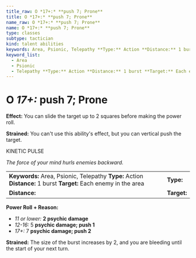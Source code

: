 ```yaml
---
title_raw: O *17+:* **push 7; Prone**
title: O *17+:* **push 7; Prone**
name_raw: O *17+:* **push 7; Prone**
name: O *17+:* **push 7; Prone**
type: classes
subtype: tactician
kind: talent abilities
keywords: Area, Psionic, Telepathy **Type:** Action **Distance:** 1 burst **Target:** Each enemy in the area
keyword_list:
  - Area
  - Psionic
  - Telepathy **Type:** Action **Distance:** 1 burst **Target:** Each enemy in the area
---
```


# O *17+:* **push 7; Prone**

**Effect:** You can slide the target up to 2 squares before making the power roll.

**Strained:** You can't use this ability's effect, but you can vertical push the target.

KINETIC PULSE

*The force of your mind hurls enemies backward.*

|                                                                                                                  |             |
| :--------------------------------------------------------------------------------------------------------------- | :---------- |
| **Keywords:** Area, Psionic, Telepathy **Type:** Action **Distance:** 1 burst **Target:** Each enemy in the area | **Type:**   |
| **Distance:**                                                                                                    | **Target:** |

**Power Roll + Reason:**

- *11 or lower:* **2 psychic damage**
- *12-16:* 5 **psychic damage; push 1**
- *17+:* 7 **psychic damage; push 2**

**Strained:** The size of the burst increases by 2, and you are bleeding until the start of your next turn.
